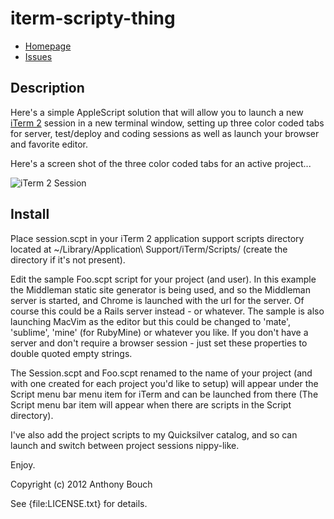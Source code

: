# iterm-scripty-thing

* [Homepage](https://github.com/58bits/iterm-scripty-thing#readme)
* [Issues](https://github.com/58bits/iterm-scripty-thing/issues)

## Description

Here's a simple AppleScript solution that will allow you to launch a new [iTerm 2](http://www.iterm2.com/) session in a new terminal window, setting up three color coded tabs for server, test/deploy and coding sessions as well as launch your browser and favorite editor.

Here's a screen shot of the three color coded tabs for an active project...

![iTerm 2 Session](http://www.58bits.com/i/session-s.png)


## Install

Place session.scpt in your iTerm 2 application support scripts directory located at ~/Library/Application\ Support/iTerm/Scripts/ (create the directory if it's not present).

Edit the sample Foo.scpt script for your project (and user). In this example the Middleman static site generator is being used, and so the Middleman server is started, and Chrome is launched with the url for the server. Of course this could be a Rails server instead - or whatever. The sample is also launching MacVim as the editor but this could be changed to 'mate', 'sublime', 'mine' (for RubyMine) or whatever you like. If you don't have a server and don't require a browser session - just set these properties to double quoted empty strings.

The Session.scpt and Foo.scpt renamed to the name of your project (and with one created for each project you'd like to setup) will appear under the Script menu bar menu item for iTerm and can be launched from there (The Script menu bar item will appear when there are scripts in the Script directory).

I've also add the project scripts to my Quicksilver catalog, and so can launch and switch between project sessions nippy-like.

Enjoy.

Copyright (c) 2012 Anthony Bouch

See {file:LICENSE.txt} for details.
